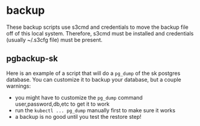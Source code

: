 # backup 

These backup scripts use s3cmd and credentials to move the backup file off of this local system. Therefore, s3cmd must be installed and credentials (usually ~/.s3cfg file) must be present.

## pgbackup-sk 

Here is an example of a script that will do a `pg_dump` of the sk postgres database. You can customize it to backup your database, but a couple warnings:

- you might have to customize the `pg_dump` command user,password,db,etc to get it to work
- run the `kubectl ... pg_dump` manually first to make sure it works
- a backup is no good until you test the restore step!



